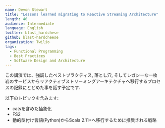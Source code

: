 ```yaml
---
name: Devon Stewart
title: "Lessons learned migrating to Reactive Streaming Architecture"
length: 40
audience: Intermediate
language: English
twitter: blast_hardchese
github: blast-hardcheese
organization: Twilio
tags:
  - Functional Programming
  - Best Practices
  - Software Design and Architecture
---
```

この講演では、強調したベストプラクティス, 落とし穴, そしてレガシーな一枚岩のサービスからリアクティブストリーミングアーキテクチャへ移行するプロセスの記録にとどめた事を話す予定です.

以下のトピックを含みます:  
  - catsを含めた抽象化
  - FS2
  - 動的型付け言語(Python)からScala 2.11+へ移行するために推奨される戦略
